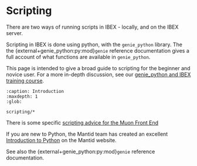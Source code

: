 # Scripting

There are two ways of running scripts in IBEX - locally, and on the IBEX server.

Scripting in IBEX is done using python, with the `genie_python` library. The the {external+genie_python:py:mod}`genie` reference documentation gives a full account of what functions are available in `genie_python`.

This page is intended to give a broad guide to scripting for the
beginner and novice user. For a more in-depth discussion, see our [genie_python and IBEX training course](training_course/genie_python-and-Ibex-(Introduction)).

```{toctree}
:caption: Introduction
:maxdepth: 1
:glob:

scripting/*
```

There is some specific [scripting advice for the Muon Front End](/inst_specific/Guidance-on-Writing-Scripts-for-the-Muon-Front-End)

If you are new to Python, the Mantid team has created an excellent [Introduction to Python](http://www.mantidproject.org/Introduction_To_Python>) on the Mantid website.

See also the {external+genie_python:py:mod}`genie` reference documentation.
